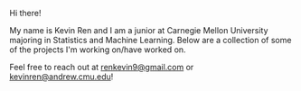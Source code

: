 Hi there!

My name is Kevin Ren and I am a junior at Carnegie Mellon University majoring in Statistics and Machine Learning. Below are a collection of some of the projects I'm working on/have worked on.

Feel free to reach out at renkevin9@gmail.com or kevinren@andrew.cmu.edu!
